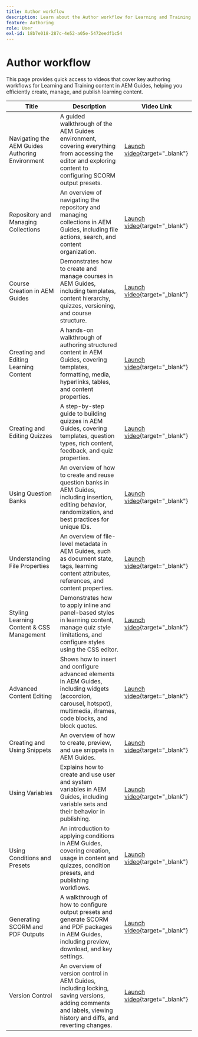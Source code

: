 ```yaml
---
title: Author workflow
description: Learn about the Author workflow for Learning and Training content in Experience Manager Guides.
feature: Authoring
role: User
exl-id: 18b7e018-287c-4e52-a05e-5472eedf1c54
---
```

# Author workflow

This page provides quick access to videos that cover key authoring workflows for Learning and Training content in AEM Guides, helping you efficiently create, manage, and publish learning content.

| Title | Description | Video Link |
|-------|-------------|------------|
| Navigating the AEM Guides Authoring Environment | A guided walkthrough of the AEM Guides environment, covering everything from accessing the editor and exploring content to configuring SCORM output presets. | [Launch video](https://video.tv.adobe.com/v/3464836/learning-content-aem-guides){target="_blank"} |
| Repository and Managing Collections | An overview of navigating the repository and managing collections in AEM Guides, including file actions, search, and content organization. | [Launch video](https://video.tv.adobe.com/v/3464899/aem-guides-learning-content){target="_blank"} |
| Course Creation in AEM Guides | Demonstrates how to create and manage courses in AEM Guides, including templates, content hierarchy, quizzes, versioning, and course structure. | [Launch video](https://video.tv.adobe.com/v/3464902/aem-guides-learning-content){target="_blank"} |
| Creating and Editing Learning Content | A hands-on walkthrough of authoring structured content in AEM Guides, covering templates, formatting, media, hyperlinks, tables, and content properties. | [Launch video](https://video.tv.adobe.com/v/3464900){target="_blank"} |
| Creating and Editing Quizzes | A step-by-step guide to building quizzes in AEM Guides, covering templates, question types, rich content, feedback, and quiz properties. | [Launch video](https://video.tv.adobe.com/v/3464903/learning-content-aem-guides){target="_blank"} |
| Using Question Banks | An overview of how to create and reuse question banks in AEM Guides, including insertion, editing behavior, randomization, and best practices for unique IDs. | [Launch video](https://video.tv.adobe.com/v/3464901/learning-content-aem-guides){target="_blank"} |
| Understanding File Properties | An overview of file-level metadata in AEM Guides, such as document state, tags, learning content attributes, references, and content properties. | [Launch video](https://video.tv.adobe.com/v/3464898/aem-guides-learning-content){target="_blank"} |
| Styling Learning Content & CSS Management | Demonstrates how to apply inline and panel-based styles in learning content, manage quiz style limitations, and configure styles using the CSS editor. | [Launch video](https://video.tv.adobe.com/v/3464895/aem-guides-learning-content){target="_blank"} |
| Advanced Content Editing | Shows how to insert and configure advanced elements in AEM Guides, including widgets (accordion, carousel, hotspot), multimedia, iframes, code blocks, and block quotes. | [Launch video](https://video.tv.adobe.com/v/3464896/aem-guides-learning-content){target="_blank"} |
| Creating and Using Snippets | An overview of how to create, preview, and use snippets in AEM Guides. | [Launch video](https://video.tv.adobe.com/v/3464897/aem-guides-learning-content){target="_blank"} |
| Using Variables | Explains how to create and use user and system variables in AEM Guides, including variable sets and their behavior in publishing. | [Launch video](https://video.tv.adobe.com/v/3464893/learning-content-aem-guides){target="_blank"} |
| Using Conditions and Presets | An introduction to applying conditions in AEM Guides, covering creation, usage in content and quizzes, condition presets, and publishing workflows. | [Launch video](https://video.tv.adobe.com/v/3464894/learning-content-aem-guides){target="_blank"} |
| Generating SCORM and PDF Outputs | A walkthrough of how to configure output presets and generate SCORM and PDF packages in AEM Guides, including preview, download, and key settings. | [Launch video](https://video.tv.adobe.com/v/3464904/aem-guides-learning-content){target="_blank"} |
| Version Control | An overview of version control in AEM Guides, including locking, saving versions, adding comments and labels, viewing history and diffs, and reverting changes. | [Launch video](https://video.tv.adobe.com/v/3464905/aem-guides-learning-content){target="_blank"} |
